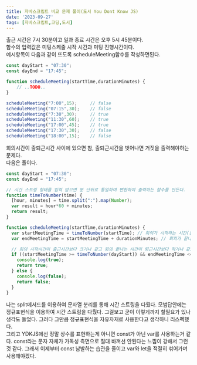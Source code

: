 ```yaml
---
title: 자바스크립트 비교 문제 풀이(도서 You Dont Know JS)
date: '2023-09-27'
tags: [자바스크립트,코딩,도서]
---  
```

출근 시간은 7시 30분이고 일과 종료 시간은 오후 5시 45분이다.  
함수의 입력값은 미팅스케줄 시작 시간과 미팅 진행시간이다.  
예시항목이 다음과 같이 뜨도록 scheduleMeeting함수를 작성하면된다.  

```javascript
const dayStart = "07:30";
const dayEnd = "17:45";

function scheduleMeeting(startTime,durationMinutes) {
    // ..TODO..
}

scheduleMeeting("7:00",15);     // false
scheduleMeeting("07:15",30);    // false
scheduleMeeting("7:30",30);     // true
scheduleMeeting("11:30",60);    // true
scheduleMeeting("17:00",45);    // true
scheduleMeeting("17:30",30);    // false
scheduleMeeting("18:00",15);    // false
```

회의시간이 출퇴근시간 사이에 있으면 참, 출퇴근시간을 벗어나면 거짓을 출력해야하는 문제다.  
다음은 풀이다.
```javascript
const dayStart = "07:30";
const dayEnd = "17:45";

// 시간 스트링 형태를 입력 받으면 분 단위로 통일하여 변환하여 출력하는 함수를 만든다.
function timeToNumber(time) {
  [hour, minutes] = time.split(":").map(Number);
  var result = hour*60 + minutes;
  return result;
}

function scheduleMeeting(startTime,durationMinutes) {
  var startMeetingTime = timeToNumber(startTime); // 회의가 시작하는 시간(분)
  var endMeetingTime = startMeetingTime + durationMinutes; // 회의가 끝나는 시간(분)

  // 회의 시작시간이 출근시간보다 크거나 같고 회의 끝나는 시간이 퇴근시간보다 작거나 같으면 된다.
  if ((startMeetingTime >= timeToNumber(dayStart)) && endMeetingTime <= timeToNumber(dayEnd)) {
    console.log(true);
    return true;
  } else {
    console.log(false);
    return false;
  } 
}
```
나는 split메서드를 이용하여 문자열 분리를 통해 시간 스트링을 다뤘다. 모범답안에는 정규표현식을 이용하여 시간 스트링을 다뤘다. 그걸보고 굳이 이렇게까지 할필요가 있나 생각도 들었다. 그러다 그만큼 정규표현식을 자유자재로 사용한다고 생각하니 리스펙했다.  
그리고 YDKJS에선 정말 상수를 표현하는게 아니면 const가 아닌 var를 사용하는거 같다. const라는 문자 자체가 가독성 측면으로 절대 바껴선 안된다는 느낌이 강해서 그런것 같다. 그래서 이제부터 const 남발하는 습관을 줄이고 var와 let을 적절히 섞어가며 사용해야겠다.

